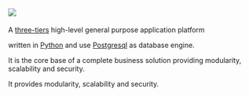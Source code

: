 # [![](http://www.tryton.org/img/banner300x100.png)](http://www.tryton.org/) #

A [three-tiers](http://en.wikipedia.org/wiki/Three_layer_architecture) high-level general purpose application platform

written in [Python](http://www.python.org/) and use [Postgresql](http://www.postgresql.org) as database engine.

It is the core base of a complete business solution providing modularity, scalability and security.

It provides modularity, scalability and security.